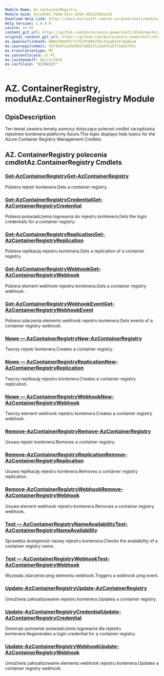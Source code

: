 ```yaml
---
Module Name: Az.ContainerRegistry
Module Guid: b3ca459c-feb9-41cc-a954-46222505acb3
Download Help Link: https://docs.microsoft.com/en-us/powershell/module/az.containerregistry
Help Version: 1.0.0.0
Locale: en-US
content_git_url: https://github.com/Azure/azure-powershell/blob/master/src/ContainerRegistry/ContainerRegistry/help/Az.ContainerRegistry.md
original_content_git_url: https://github.com/Azure/azure-powershell/blob/master/src/ContainerRegistry/ContainerRegistry/help/Az.ContainerRegistry.md
ms.openlocfilehash: 880ef9bd97c7cf619f00b750c21ea61afc0a6ead
ms.sourcegitcommit: 43f4bdf2a59dd82fd881512aa9761bf72eb5703c
ms.translationtype: MT
ms.contentlocale: pl-PL
ms.lasthandoff: 04/23/2019
ms.locfileid: "93704323"
---
```

# <span data-ttu-id="44a0c-101">AZ. ContainerRegistry, moduł</span><span class="sxs-lookup"><span data-stu-id="44a0c-101">Az.ContainerRegistry Module</span></span>
## <span data-ttu-id="44a0c-102">Opis</span><span class="sxs-lookup"><span data-stu-id="44a0c-102">Description</span></span>
<span data-ttu-id="44a0c-103">Ten temat zawiera tematy pomocy dotyczące poleceń cmdlet zarządzania rejestrem kontenera platformy Azure.</span><span class="sxs-lookup"><span data-stu-id="44a0c-103">This topic displays help topics for the Azure Container Registry Management Cmdlets.</span></span>

## <span data-ttu-id="44a0c-104">AZ. ContainerRegistry polecenia cmdlet</span><span class="sxs-lookup"><span data-stu-id="44a0c-104">Az.ContainerRegistry Cmdlets</span></span>
### [<span data-ttu-id="44a0c-105">Get-AzContainerRegistry</span><span class="sxs-lookup"><span data-stu-id="44a0c-105">Get-AzContainerRegistry</span></span>](Get-AzContainerRegistry.md)
<span data-ttu-id="44a0c-106">Pobiera rejestr kontenera.</span><span class="sxs-lookup"><span data-stu-id="44a0c-106">Gets a container registry.</span></span>

### [<span data-ttu-id="44a0c-107">Get-AzContainerRegistryCredential</span><span class="sxs-lookup"><span data-stu-id="44a0c-107">Get-AzContainerRegistryCredential</span></span>](Get-AzContainerRegistryCredential.md)
<span data-ttu-id="44a0c-108">Pobiera poświadczenia logowania do rejestru kontenera.</span><span class="sxs-lookup"><span data-stu-id="44a0c-108">Gets the login credentials for a container registry.</span></span>

### [<span data-ttu-id="44a0c-109">Get-AzContainerRegistryReplication</span><span class="sxs-lookup"><span data-stu-id="44a0c-109">Get-AzContainerRegistryReplication</span></span>](Get-AzContainerRegistryReplication.md)
<span data-ttu-id="44a0c-110">Pobiera replikację rejestru kontenera.</span><span class="sxs-lookup"><span data-stu-id="44a0c-110">Gets a replication of a container registry.</span></span>

### [<span data-ttu-id="44a0c-111">Get-AzContainerRegistryWebhook</span><span class="sxs-lookup"><span data-stu-id="44a0c-111">Get-AzContainerRegistryWebhook</span></span>](Get-AzContainerRegistryWebhook.md)
<span data-ttu-id="44a0c-112">Pobiera element webhook rejestru kontenera.</span><span class="sxs-lookup"><span data-stu-id="44a0c-112">Gets a container registry webhook.</span></span>

### [<span data-ttu-id="44a0c-113">Get-AzContainerRegistryWebhookEvent</span><span class="sxs-lookup"><span data-stu-id="44a0c-113">Get-AzContainerRegistryWebhookEvent</span></span>](Get-AzContainerRegistryWebhookEvent.md)
<span data-ttu-id="44a0c-114">Pobiera zdarzenia elementu webhook rejestru kontenera.</span><span class="sxs-lookup"><span data-stu-id="44a0c-114">Gets events of a container registry webhook.</span></span>

### [<span data-ttu-id="44a0c-115">Nowe — AzContainerRegistry</span><span class="sxs-lookup"><span data-stu-id="44a0c-115">New-AzContainerRegistry</span></span>](New-AzContainerRegistry.md)
<span data-ttu-id="44a0c-116">Tworzy rejestr kontenera.</span><span class="sxs-lookup"><span data-stu-id="44a0c-116">Creates a container registry.</span></span>

### [<span data-ttu-id="44a0c-117">Nowe — AzContainerRegistryReplication</span><span class="sxs-lookup"><span data-stu-id="44a0c-117">New-AzContainerRegistryReplication</span></span>](New-AzContainerRegistryReplication.md)
<span data-ttu-id="44a0c-118">Tworzy replikację rejestru kontenera.</span><span class="sxs-lookup"><span data-stu-id="44a0c-118">Creates a container registry replication.</span></span>

### [<span data-ttu-id="44a0c-119">Nowe — AzContainerRegistryWebhook</span><span class="sxs-lookup"><span data-stu-id="44a0c-119">New-AzContainerRegistryWebhook</span></span>](New-AzContainerRegistryWebhook.md)
<span data-ttu-id="44a0c-120">Tworzy element webhook rejestru kontenera.</span><span class="sxs-lookup"><span data-stu-id="44a0c-120">Creates a container registry webhook.</span></span>

### [<span data-ttu-id="44a0c-121">Remove-AzContainerRegistry</span><span class="sxs-lookup"><span data-stu-id="44a0c-121">Remove-AzContainerRegistry</span></span>](Remove-AzContainerRegistry.md)
<span data-ttu-id="44a0c-122">Usuwa rejestr kontenera.</span><span class="sxs-lookup"><span data-stu-id="44a0c-122">Removes a container registry.</span></span>

### [<span data-ttu-id="44a0c-123">Remove-AzContainerRegistryReplication</span><span class="sxs-lookup"><span data-stu-id="44a0c-123">Remove-AzContainerRegistryReplication</span></span>](Remove-AzContainerRegistryReplication.md)
<span data-ttu-id="44a0c-124">Usuwa replikację rejestru kontenera.</span><span class="sxs-lookup"><span data-stu-id="44a0c-124">Removes a container registry replication.</span></span>

### [<span data-ttu-id="44a0c-125">Remove-AzContainerRegistryWebhook</span><span class="sxs-lookup"><span data-stu-id="44a0c-125">Remove-AzContainerRegistryWebhook</span></span>](Remove-AzContainerRegistryWebhook.md)
<span data-ttu-id="44a0c-126">Usuwa element webhook rejestru kontenera.</span><span class="sxs-lookup"><span data-stu-id="44a0c-126">Removes a container registry webhook.</span></span>

### [<span data-ttu-id="44a0c-127">Test — AzContainerRegistryNameAvailability</span><span class="sxs-lookup"><span data-stu-id="44a0c-127">Test-AzContainerRegistryNameAvailability</span></span>](Test-AzContainerRegistryNameAvailability.md)
<span data-ttu-id="44a0c-128">Sprawdza dostępność nazwy rejestru kontenera.</span><span class="sxs-lookup"><span data-stu-id="44a0c-128">Checks the availability of a container registry name.</span></span>

### [<span data-ttu-id="44a0c-129">Test — AzContainerRegistryWebhook</span><span class="sxs-lookup"><span data-stu-id="44a0c-129">Test-AzContainerRegistryWebhook</span></span>](Test-AzContainerRegistryWebhook.md)
<span data-ttu-id="44a0c-130">Wyzwala zdarzenie ping elementu webhook.</span><span class="sxs-lookup"><span data-stu-id="44a0c-130">Triggers a webhook ping event.</span></span>

### [<span data-ttu-id="44a0c-131">Update-AzContainerRegistry</span><span class="sxs-lookup"><span data-stu-id="44a0c-131">Update-AzContainerRegistry</span></span>](Update-AzContainerRegistry.md)
<span data-ttu-id="44a0c-132">Umożliwia zaktualizowanie rejestru kontenera.</span><span class="sxs-lookup"><span data-stu-id="44a0c-132">Updates a container registry.</span></span>

### [<span data-ttu-id="44a0c-133">Update-AzContainerRegistryCredential</span><span class="sxs-lookup"><span data-stu-id="44a0c-133">Update-AzContainerRegistryCredential</span></span>](Update-AzContainerRegistryCredential.md)
<span data-ttu-id="44a0c-134">Generuje ponownie poświadczenia logowania dla rejestru kontenera.</span><span class="sxs-lookup"><span data-stu-id="44a0c-134">Regenerates a login credential for a container registry.</span></span>

### [<span data-ttu-id="44a0c-135">Update-AzContainerRegistryWebhook</span><span class="sxs-lookup"><span data-stu-id="44a0c-135">Update-AzContainerRegistryWebhook</span></span>](Update-AzContainerRegistryWebhook.md)
<span data-ttu-id="44a0c-136">Umożliwia zaktualizowanie elementu webhook rejestru kontenera.</span><span class="sxs-lookup"><span data-stu-id="44a0c-136">Updates a container registry webhook.</span></span>

